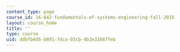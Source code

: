 ```yaml
---
content_type: page
course_id: 16-842-fundamentals-of-systems-engineering-fall-2015
layout: course_home
title: ''
type: course
uid: ddbfb4d5-b891-7dca-03cb-4b2e31687feb
---
```

